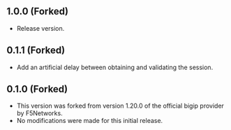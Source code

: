 ## 1.0.0 (Forked)
- Release version.

## 0.1.1 (Forked)
- Add an artificial delay between obtaining and validating the session.

## 0.1.0 (Forked)
- This version was forked from version 1.20.0 of the official bigip provider by F5Networks.
- No modifications were made for this initial release.
